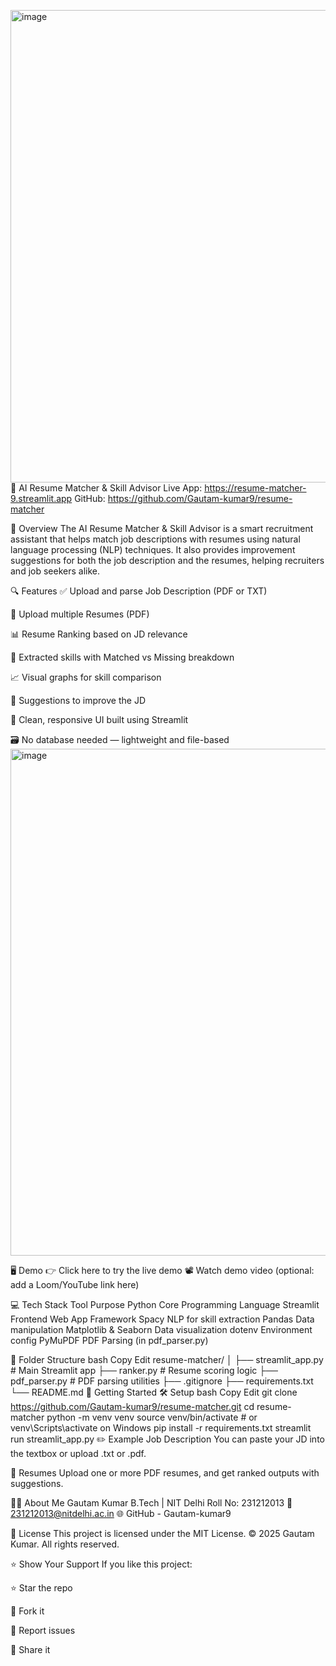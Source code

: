 <img width="1862" height="756" alt="image" src="https://github.com/user-attachments/assets/d217d318-8cd2-499f-8046-6514630751f9" />🤖 AI Resume Matcher & Skill Advisor
Live App: https://resume-matcher-9.streamlit.app
GitHub: https://github.com/Gautam-kumar9/resume-matcher

📌 Overview
The AI Resume Matcher & Skill Advisor is a smart recruitment assistant that helps match job descriptions with resumes using natural language processing (NLP) techniques. It also provides improvement suggestions for both the job description and the resumes, helping recruiters and job seekers alike.

🔍 Features
✅ Upload and parse Job Description (PDF or TXT)

📁 Upload multiple Resumes (PDF)

📊 Resume Ranking based on JD relevance

🔎 Extracted skills with Matched vs Missing breakdown

📈 Visual graphs for skill comparison

🧠 Suggestions to improve the JD

🎨 Clean, responsive UI built using Streamlit

🗃️ No database needed — lightweight and file-based
<img width="1823" height="811" alt="image" src="https://github.com/user-attachments/assets/38a27343-cdf0-402a-9802-6ad3f9fa0c5d" />

🖥️ Demo
👉 Click here to try the live demo
📽️ Watch demo video (optional: add a Loom/YouTube link here)

💻 Tech Stack
Tool	Purpose
Python	Core Programming Language
Streamlit	Frontend Web App Framework
Spacy	NLP for skill extraction
Pandas	Data manipulation
Matplotlib & Seaborn	Data visualization
dotenv	Environment config
PyMuPDF	PDF Parsing (in pdf_parser.py)

📂 Folder Structure
bash
Copy
Edit
resume-matcher/
│
├── streamlit_app.py         # Main Streamlit app
├── ranker.py                # Resume scoring logic
├── pdf_parser.py            # PDF parsing utilities
├── .gitignore
├── requirements.txt
└── README.md
🚀 Getting Started
🛠️ Setup
bash
Copy
Edit
git clone https://github.com/Gautam-kumar9/resume-matcher.git
cd resume-matcher
python -m venv venv
source venv/bin/activate  # or venv\Scripts\activate on Windows
pip install -r requirements.txt
streamlit run streamlit_app.py
✏️ Example Job Description
You can paste your JD into the textbox or upload .txt or .pdf.

📄 Resumes
Upload one or more PDF resumes, and get ranked outputs with suggestions.



🙋‍♂️ About Me
Gautam Kumar
B.Tech | NIT Delhi
Roll No: 231212013
📧 231212013@nitdelhi.ac.in
🌐 GitHub - Gautam-kumar9

📜 License
This project is licensed under the MIT License.
© 2025 Gautam Kumar. All rights reserved.

⭐️ Show Your Support
If you like this project:

⭐️ Star the repo

🍴 Fork it

🐛 Report issues

📢 Share it
